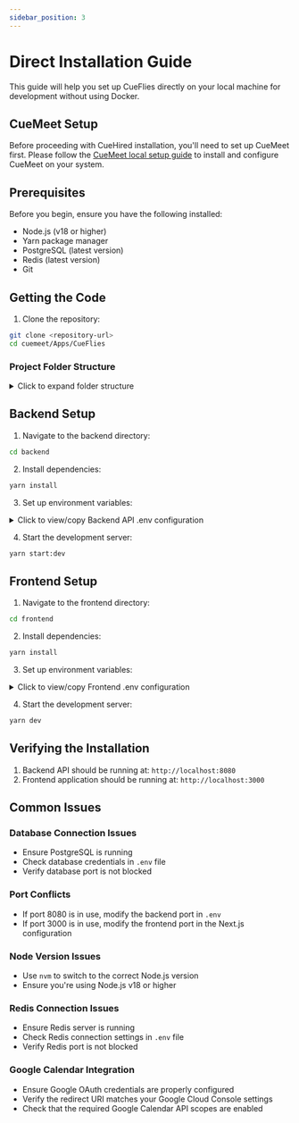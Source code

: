 ```yaml
---
sidebar_position: 3
---
```


# Direct Installation Guide

This guide will help you set up CueFlies directly on your local machine for development without using Docker.

## CueMeet Setup

Before proceeding with CueHired installation, you'll need to set up CueMeet first. Please follow the [CueMeet local setup guide](https://cuemeet.github.io/cuemeet-documentation/docs/local-setup) to install and configure CueMeet on your system.


## Prerequisites

Before you begin, ensure you have the following installed:
- Node.js (v18 or higher)
- Yarn package manager
- PostgreSQL (latest version)
- Redis (latest version)
- Git

## Getting the Code

1. Clone the repository:
```bash
git clone <repository-url>
cd cuemeet/Apps/CueFlies
```

### Project Folder Structure

<details>
<summary>Click to expand folder structure</summary>
```
.
├── CODE_OF_CONDUCT.md
├── CONTRIBUTING.md
├── LICENSE
├── README.md
├── SECURITY.md
├── UPGRADE.md
├── backend/
│   ├── Dockerfile
│   ├── README.md
│   ├── dist/
│   ├── nest-cli.json
│   ├── package.json
│   ├── src/
│   ├── test/
│   ├── tsconfig.build.json
│   ├── tsconfig.json
│   ├── .gitignore
│   └── docker-compose.yml
├── docs/
├── docker-compose.yml
├── frontend/
│   ├── Dockerfile
│   ├── README.md
│   ├── .next/
│   ├── public/
│   ├── src/
│   ├── package.json
│   ├── tsconfig.json
│   ├── next.config.ts
│   ├── tailwind.config.ts
│   ├── postcss.config.mjs
│   ├── eslint.config.mjs
│   ├── next-env.d.ts
│   └── .gitignore
└── .git/
```
</details>

## Backend Setup

1. Navigate to the backend directory:
```bash
cd backend
```

2. Install dependencies:
```bash
yarn install
```

3. Set up environment variables:
<details>
<summary>Click to view/copy Backend API .env configuration</summary>

```env
NODE_ENV=
PORT=

ORIGIN=

POSTGRES_USER=
POSTGRES_PASSWORD=
POSTGRES_DB=
POSTGRES_HOST=
POSTGRES_PORT=

REDIS_HOST=
REDIS_PORT=

GOOGLE_CLIENT_ID=
GOOGLE_CLIENT_SECRET=
GOOGLE_REDIRECT_URI=

CUEMEET_BASE_URL=
```
⚠️ Important: The CueMeet-related environment variables must be obtained from the CueMeet Setup Guide. Complete the CueMeet setup first and copy the relevant values into this file.
</details>

4. Start the development server:
```bash
yarn start:dev
```

## Frontend Setup

1. Navigate to the frontend directory:
```bash
cd frontend
```

2. Install dependencies:
```bash
yarn install
```

3. Set up environment variables:
<details>
<summary>Click to view/copy Frontend .env configuration</summary>

```env
NEXT_PUBLIC_API_URL=http://localhost:8080
```
</details>

4. Start the development server:
```bash
yarn dev
```

## Verifying the Installation

1. Backend API should be running at: `http://localhost:8080`
2. Frontend application should be running at: `http://localhost:3000`

## Common Issues

### Database Connection Issues
- Ensure PostgreSQL is running
- Check database credentials in `.env` file
- Verify database port is not blocked

### Port Conflicts
- If port 8080 is in use, modify the backend port in `.env`
- If port 3000 is in use, modify the frontend port in the Next.js configuration

### Node Version Issues
- Use `nvm` to switch to the correct Node.js version
- Ensure you're using Node.js v18 or higher

### Redis Connection Issues
- Ensure Redis server is running
- Check Redis connection settings in `.env` file
- Verify Redis port is not blocked

### Google Calendar Integration
- Ensure Google OAuth credentials are properly configured
- Verify the redirect URI matches your Google Cloud Console settings
- Check that the required Google Calendar API scopes are enabled 